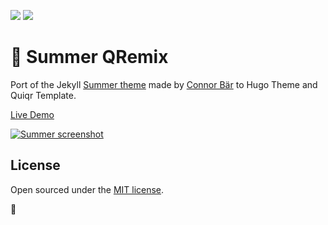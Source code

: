 <a href="https://quiqr.org/?repo=https://github.com/mipmip/summer-qremix"><img src="https://quiqr.org/button.svg" /></a>
<a href="https://github.com/quiqr/quiqr-community-templates"><img src="https://quiqr.org/quir-community-templates-badge.svg" /></a>

# 🍦 Summer QRemix

Port of the Jekyll [Summer theme](https://github.com/connor-baer/summer) made by [Connor Bär](https://connorbaer.com) to Hugo Theme and Quiqr Template.

[Live Demo](https://mipmip.github.io/summer-qremix/)

[![Summer screenshot](https://github.com/connor-baer/summer/blob/gh-pages/_images/screenshot.jpg)](https://connor-baer.github.io/summer)

## License

Open sourced under the [MIT license](LICENSE.md).

💛
